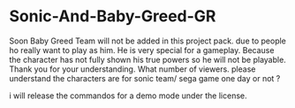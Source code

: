 # Sonic-And-Baby-Greed-GR
Soon
Baby Greed Team will not be added in this project pack.
due to people ho really want to play as him. He is very special for a gameplay.
Because the character has not fully shown his true powers so he will not be playable.
Thank you for your understanding.
What number of viewers.
please understand the characters are for sonic team/ sega game one day or not ?

i will release the commandos for a demo mode under the license.
